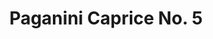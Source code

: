 ---
ee_id: '101'
site: '1'
type: '2'
url: 2011-022-paganini-caprice-no-5
title: Paganini Caprice No. 5
year: '2011'
display_year: '2011'
medium: Youtube video
dims: 3:41 minutes
pitch: "​Paganini's 5th re-constructed from YouTube vidz"
ps: '<p>It''s embarrassing to admit, but I was really trying to make like a massive
  meme with this one. Like a 1 million views meme. I thought this "had what it takes".
  Hahaha. Anyway, it didn''t, but it exists, so check it out. And pass it along if
  you are down! '
live_url:
related:
youtube: https://www.youtube.com/watch?v=JjVIwJJPGws
related_code: https://github.com/coryarcangel/Gould-Pro
imgs: paganini-2011-022-still-1-database-ih_1.jpg
subheading:
download:
add_credit:
add_credits:
commission: 'Commissioned by Whitney Museum of American Art, New York, for Cory Arcangel:
  Pro Tools'
layout: things-i-made
---